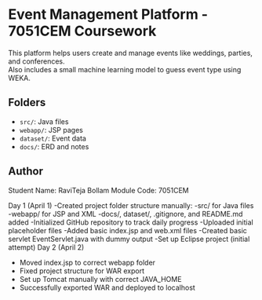 # Event Management Platform - 7051CEM Coursework

This platform helps users create and manage events like weddings, parties, and conferences.  
Also includes a small machine learning model to guess event type using WEKA.

## Folders
- `src/`: Java files
- `webapp/`: JSP pages
- `dataset/`: Event data
- `docs/`: ERD and notes

## Author
Student Name: RaviTeja Bollam
Module Code: 7051CEM  


Day 1 (April 1)
-Created project folder structure manually:
-src/ for Java files
-webapp/ for JSP and XML
-docs/, dataset/, .gitignore, and README.md added
-Initialized GitHub repository to track daily progress
-Uploaded initial placeholder files
-Added basic index.jsp and web.xml files
-Created basic servlet EventServlet.java with dummy output
-Set up Eclipse project (initial attempt)
 Day 2 (April 2)
- Moved index.jsp to correct webapp folder
- Fixed project structure for WAR export
- Set up Tomcat manually with correct JAVA_HOME
- Successfully exported WAR and deployed to localhost
